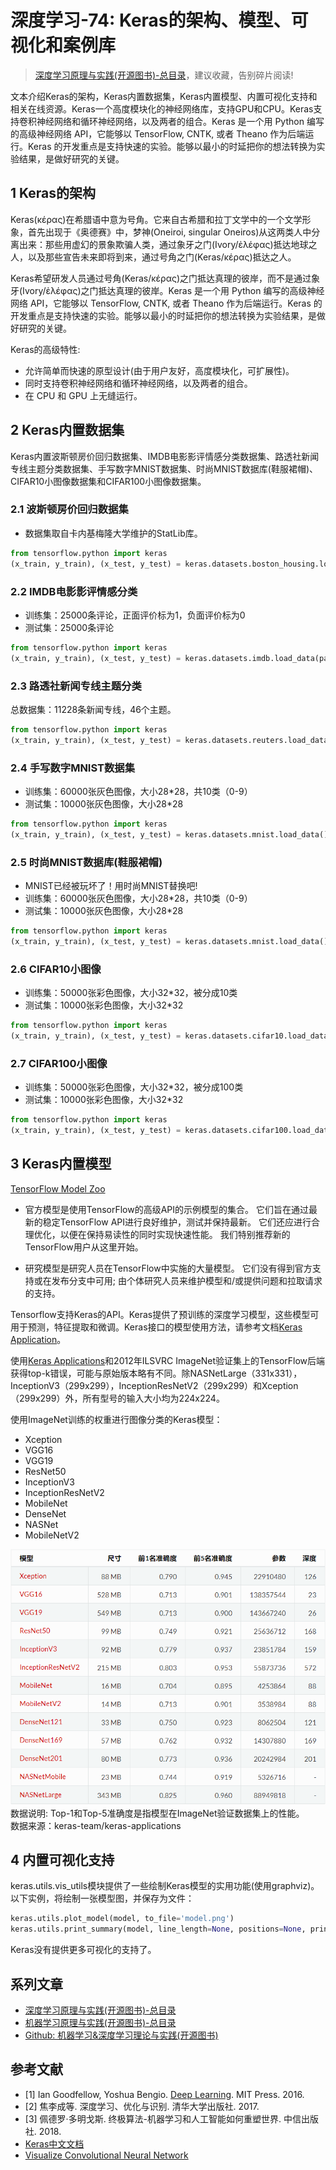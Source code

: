 # 深度学习-74: Keras的架构、模型、可视化和案例库

> [深度学习原理与实践(开源图书)-总目录](https://blog.csdn.net/shareviews/article/details/83040730)，建议收藏，告别碎片阅读!

文本介绍Keras的架构，Keras内置数据集，Keras内置模型、内置可视化支持和相关在线资源。Keras一个高度模块化的神经网络库，支持GPU和CPU。Keras支持卷积神经网络和循环神经网络，以及两者的组合。Keras 是一个用 Python 编写的高级神经网络 API，它能够以 TensorFlow, CNTK, 或者 Theano 作为后端运行。Keras 的开发重点是支持快速的实验。能够以最小的时延把你的想法转换为实验结果，是做好研究的关键。

## 1 Keras的架构

Keras(κέρας)在希腊语中意为号角。它来自古希腊和拉丁文学中的一个文学形象，首先出现于《奥德赛》中，梦神(Oneiroi, singular Oneiros)从这两类人中分离出来：那些用虚幻的景象欺骗人类，通过象牙之门(Ivory/ἐλέφας)抵达地球之人，以及那些宣告未来即将到来，通过号角之门(Keras/κέρας)抵达之人。

Keras希望研发人员通过号角(Keras/κέρας)之门抵达真理的彼岸，而不是通过象牙(Ivory/ἐλέφας)之门抵达真理的彼岸。Keras 是一个用 Python 编写的高级神经网络 API，它能够以 TensorFlow, CNTK, 或者 Theano 作为后端运行。Keras 的开发重点是支持快速的实验。能够以最小的时延把你的想法转换为实验结果，是做好研究的关键。

Keras的高级特性:

- 允许简单而快速的原型设计(由于用户友好，高度模块化，可扩展性)。
- 同时支持卷积神经网络和循环神经网络，以及两者的组合。
- 在 CPU 和 GPU 上无缝运行。

## 2 Keras内置数据集

Keras内置波斯顿房价回归数据集、IMDB电影影评情感分类数据集、路透社新闻专线主题分类数据集、手写数字MNIST数据集、时尚MNIST数据库(鞋服裙帽)、CIFAR10小图像数据集和CIFAR100小图像数据集。

### 2.1 波斯顿房价回归数据集

- 数据集取自卡内基梅隆大学维护的StatLib库。

```python
from tensorflow.python import keras
(x_train, y_train), (x_test, y_test) = keras.datasets.boston_housing.load_data()
```

### 2.2 IMDB电影影评情感分类

- 训练集：25000条评论，正面评价标为1，负面评价标为0
- 测试集：25000条评论

```python
from tensorflow.python import keras
(x_train, y_train), (x_test, y_test) = keras.datasets.imdb.load_data(path="imdb.npz",
```

### 2.3 路透社新闻专线主题分类

总数据集：11228条新闻专线，46个主题。

```python
from tensorflow.python import keras
(x_train, y_train), (x_test, y_test) = keras.datasets.reuters.load_data(path="reuters.npz", ....)
```

### 2.4 手写数字MNIST数据集

- 训练集：60000张灰色图像，大小28*28，共10类（0-9）
- 测试集：10000张灰色图像，大小28*28

```python
from tensorflow.python import keras
(x_train, y_train), (x_test, y_test) = keras.datasets.mnist.load_data()
```

### 2.5 时尚MNIST数据库(鞋服裙帽)

- MNIST已经被玩坏了！用时尚MNIST替换吧!
- 训练集：60000张灰色图像，大小28*28，共10类（0-9）
- 测试集：10000张灰色图像，大小28*28

```python
from tensorflow.python import keras
(x_train, y_train), (x_test, y_test) = keras.datasets.mnist.load_data()
```

### 2.6 CIFAR10小图像

- 训练集：50000张彩色图像，大小32*32，被分成10类
- 测试集：10000张彩色图像，大小32*32

```python
from tensorflow.python import keras
(x_train, y_train), (x_test, y_test) = keras.datasets.cifar10.load_data()
```

### 2.7 CIFAR100小图像

- 训练集：50000张彩色图像，大小32*32，被分成100类
- 测试集：10000张彩色图像，大小32*32

```python
from tensorflow.python import keras
(x_train, y_train), (x_test, y_test) = keras.datasets.cifar100.load_data()
```

## 3 Keras内置模型

[TensorFlow Model Zoo](https://github.com/tensorflow/models)

- 官方模型是使用TensorFlow的高级API的示例模型的集合。 它们旨在通过最新的稳定TensorFlow API进行良好维护，测试并保持最新。 它们还应进行合理优化，以便在保持易读性的同时实现快速性能。 我们特别推荐新的TensorFlow用户从这里开始。

- 研究模型是研究人员在TensorFlow中实施的大量模型。 它们没有得到官方支持或在发布分支中可用; 由个体研究人员来维护模型和/或提供问题和拉取请求的支持。

Tensorflow支持Keras的API。Keras提供了预训练的深度学习模型，这些模型可用于预测，特征提取和微调。Keras接口的模型使用方法，请参考文档[Keras Application](https://keras.io/applications/)。

使用[Keras Applications](https://github.com/keras-team/keras-applications)和2012年ILSVRC ImageNet验证集上的TensorFlow后端获得top-k错误，可能与原始版本略有不同。除NASNetLarge（331x331），InceptionV3（299x299），InceptionResNetV2（299x299）和Xception（299x299）外，所有型号的输入大小均为224x224。

使用ImageNet训练的权重进行图像分类的Keras模型：

- Xception
- VGG16
- VGG19
- ResNet50
- InceptionV3
- InceptionResNetV2
- MobileNet
- DenseNet
- NASNet
- MobileNetV2

![Keras内置模型](../images/7-engine-keras-models-compare.png)</br>
数据说明: Top-1和Top-5准确度是指模型在ImageNet验证数据集上的性能。</br>
数据来源：keras-team/keras-applications

## 4 内置可视化支持

keras.utils.vis_utils模块提供了一些绘制Keras模型的实用功能(使用graphviz)。以下实例，将绘制一张模型图，并保存为文件：

```python
keras.utils.plot_model(model, to_file='model.png')
keras.utils.print_summary(model, line_length=None, positions=None, print_fn=None)
```

Keras没有提供更多可视化的支持了。

## 系列文章

- [深度学习原理与实践(开源图书)-总目录](https://blog.csdn.net/shareviews/article/details/83040730)
- [机器学习原理与实践(开源图书)-总目录](https://blog.csdn.net/shareviews/article/details/83030331)
- [Github: 机器学习&深度学习理论与实践(开源图书)](https://github.com/media-tm/MTOpenML)

## 参考文献

- [1] Ian Goodfellow, Yoshua Bengio. [Deep Learning](http://www.deeplearningbook.org/). MIT Press. 2016.
- [2] 焦李成等. 深度学习、优化与识别. 清华大学出版社. 2017.
- [3] 佩德罗·多明戈斯. 终极算法-机器学习和人工智能如何重塑世界. 中信出版社. 2018.
- [Keras中文文档](https://keras.io/zh/)
- [Visualize Convolutional Neural Network](https://tangzhenyu.github.io/deep_learning/2015/03/02/visulize-cnn.html)
